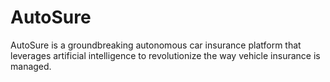 # AutoSure
AutoSure is a groundbreaking autonomous car insurance platform that leverages artificial intelligence to revolutionize the way vehicle insurance is managed.
